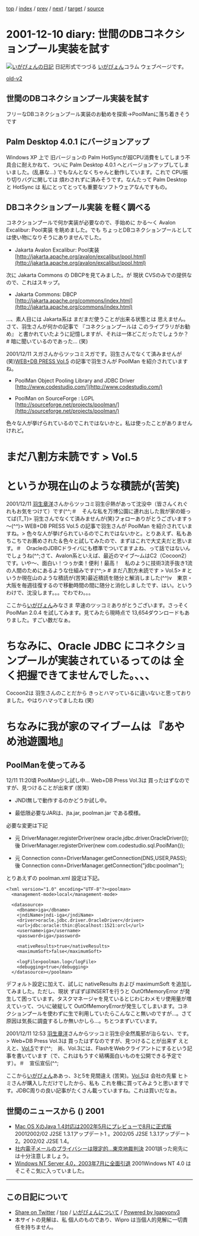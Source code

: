 [top](../index.html) 
 / [index](index.html) 
 / [prev](ig011207.html) 
 / [next](ig011211.html) 
 / [target](http://www.igapyon.jp/igapyon/diary/2001/ig011210.html) 
 / [source](https://github.com/igapyon/diary/blob/master/2001/ig011210.src.md) 

2001-12-10 diary: 世間のDBコネクションプール実装を試す
=====================================================================================================
[![いがぴょんの日記](http://www.igapyon.jp/igapyon/diary/images/iga200306s.jpg "いがぴょん")](http://www.igapyon.jp/igapyon/diary/memo/memoigapyon.html) 日記形式でつづる [いがぴょん](http://www.igapyon.jp/igapyon/diary/memo/memoigapyon.html)コラム ウェブページです。

[old-v2](ig011210-orig.html)

## 世間のDBコネクションプール実装を試す

フリーなDBコネクションプール実装のお勧めを探索→PoolManに落ち着きそうです


## Palm Desktop 4.0.1 にバージョンアップ

Windows XP 上で 旧バージョンの Palm HotSyncが超CPU消費をしてしまう不具合に耐えかねて、ついに
Palm Desktop 4.0.1 へとバージョンアップしてしまいました。(乱暴な…) でもなんとなくちゃんと動作しています。これで CPU振り切りバグに関しては 煩わされずに済みそうです。なんたって
Palm Desktop と HotSync は 私にとってとっても重要なソフトウェアなんですもの。

## DBコネクションプール実装 を軽く調べる

コネクションプールで何か実装が必要なので、手始めに かる～く Avalon Excalibur: Pool実装 を眺めました。でも ちょっとDBコネクションプールとしては使い物になりそうにありませんでした。

* Jakarta Avalon Excalibur: Pool実装
  [http://jakarta.apache.org/avalon/excalibur/pool.html](http://jakarta.apache.org/avalon/excalibur/pool.html)

次に Jakarta Commons の DBCPを見てみました。が 現状 CVSのみでの提供なので、これはスキップ。

* Jakarta Commons: DBCP
  [http://jakarta.apache.org/commons/index.html](http://jakarta.apache.org/commons/index.html)

…、素人目には Jakarta系は まだまだ使うことが出来る状態とは 思えません。さて、羽生さんが何かの記事で 『コネクションプールは このライブラリがお勧め』 と書かれていたように記憶しますが、それは一体どこだったでしょうか？ # 暗に聞いているのであった… (笑)

2001/12/11 スガさんからツッコミスガです。羽生さんでなくて済みませんが(笑)[WEB+DB PRESS Vol.5](http://www.gihyo.co.jp/wdpress/vol5index.html) の記事で羽生さんが PoolMan を紹介されていますね。

* PoolMan Object Pooling Library and JDBC Driver
  [http://www.codestudio.com/](http://www.codestudio.com/)
  
* PoolMan on SourceForge : LGPL
  [http://sourceforge.net/projects/poolman/](http://sourceforge.net/projects/poolman/)

色々な人が挙げられているのでこれではないかと。私は使ったことがありませんけれど。
# まだ八割方未読です > Vol.5
# というか現在山のような積読が(苦笑)

2001/12/11 [羽生章洋](http://d.hatena.ne.jp/habuakihiro/)さんからツッコミ羽生＠熱があって沈没中（皆さんくれぐれもお気をつけて）です(^^;＃　そんな私を万博公園に連れ出した我が家の姫ってば(T_T)> 羽生さんでなくて済みませんが(笑)フォローありがとうございますぅ～(^^)> WEB+DB PRESS Vol.5 の記事で羽生さんが PoolMan を紹介されていますね。> 色々な人が挙げられているのでこれではないかと。とりあえず、私もあちこちでお薦めされた＆色々と試してみたので、まずはこれで大丈夫だと思います。＃　OracleのJDBCドライバにも標準でついてますよね、って話ではないんでしょうね(^^;さて、Avalon系といえば、最近のマイブ～ムはC2（Cocoon2）です。いや～、面白い！つぅか楽！便利！最高！　私のように技術3流手抜き1流の人間のためにあるような仕組みです(^^;> # まだ八割方未読です > Vol.5> # というか現在山のような積読が(苦笑)最近積読を随分と解消しました(^^)v　東京・大阪を毎週往復するので移動時間の間に随分と消化しましたです、はい。というわけで、沈没します。。。でわでわ。。。

ここから[いがぴょん](http://www.igapyon.jp/igapyon/diary/memo/memoigapyon.html)みなさま 早速のツッコミありがとうございます。さっそく PoolMan 2.0.4 を試してみます。見てみたら現時点で 13,654ダウンロードもありました。すごい数だなぁ。
# ちなみに、Oracle JDBC にコネクションプールが実装されているってのは 全く把握できてませんでした。、、、
Cocoon2は 羽生さんのことだから きっとハマっているに違いないと思っておりました。やはりハマってましたね
(笑)
# ちなみに我が家のマイブームは 『あやめ池遊園地』

## PoolManを使ってみる

12/11 11:20頃 PoolMan少し試し中…
Web+DB Press Vol.3は 買ったはずなのですが、見つけることが出来ず (苦笑)

* JNDI無しで動作するのかどうか試し中。
  
* 最低限必要なJARは、jta.jar, poolman.jar である模様。

必要な変更は下記

* 元 DriverManager.registerDriver(new oracle.jdbc.driver.OracleDriver());
  後 DriverManager.registerDriver(new com.codestudio.sql.PoolMan());
  
* 元 Connection conn=DriverManager.getConnection(DNS,USER,PASS);
  後 Connection conn=DriverManager.getConnection("jdbc:poolman");

とりあえずの poolman.xml 設定は下記。

```
<?xml version="1.0" encoding="UTF-8"?><poolman>
  <management-mode>local</management-mode>

  <datasource>
    <dbname>iga</dbname>
    <jndiName>jndi-iga</jndiName>
    <driver>oracle.jdbc.driver.OracleDriver</driver>
    <url>jdbc:oracle:thin:@localhost:1521:orcl</url>
    <username>iga</username>
    <password>iga</password>

    <nativeResults>true</nativeResults>
    <maximumSoft>false</maximumSoft>

    <logFile>poolman.log</logFile>
    <debugging>true</debugging>
  </datasource></poolman>
```


デフォルト設定に加えて、試しに nativeResults および maximumSoft を追加してみました。ただし、現状 ずぼずぼINSERTを行うと OutOfMemoryError が発生して困っています。タスクマネージャを見ているとじわじわメモリ使用量が増えていって、ついに破綻して OutOfMemoryErrorが発生してしまいます。コネクションプールを使わずに生で利用していたらこんなこと無いのですが…。さて 原因は気長に調査するしか無いかしら…。ちとつまずいています。

2001/12/11 12:53 [羽生章洋](http://d.hatena.ne.jp/habuakihiro/)さんからツッコミ羽生＠全然風邪が治らない、です。> Web+DB Press Vol.3は 買ったはずなのですが、見つけることが出来ず えとえと、[Vol.5](http://www.gihyo.co.jp/wdpress/vol5index.html)です(^^;　尚、Vol.3には、FlashをWebクライアントにするという記事を書いています（で、これはもうすぐ結構面白いものを公開できる予定です）。＃　宣伝宣伝(^^;

ここから[いがぴょん](http://www.igapyon.jp/igapyon/diary/memo/memoigapyon.html)ああっ、3と5を見間違え (苦笑)。[Vol.5](http://www.gihyo.co.jp/wdpress/vol5index.html)は 会社の先輩 ヒトミさんが購入しただけでしたから、私も これを機に買ってみようと思いますです。JDBC周りの良い記事がたくさん載っていますね。これは買いだなぁ。

## 世間のニュースから () 2001

* [Mac OS XのJava 1.4対応は2002年5月にプレビューで8月に正式版](http://www.zdnet.co.jp/macwire/0112/03/n_md_news3.html)  20012002/02 J2SE 1.3.1アップデート1 。2002/05 J2SE 1.3.1アップデート2。2002/02 J2SE 1.4。
* [社内電子メールのプライバシーは限定的…東京地裁判決](http://www.yomiuri.co.jp/04/20011203i415.htm)  2001誤った宛先には十分注意しましょう。
* [Windows NT Server 4.0，2003年7月に全面引退](http://www.zdnet.co.jp/news/0112/08/b_1207_03.html)  2001Windows NT 4.0 は そこそこ気に入っていました。


----------------------------------------------------------------------------------------------------

## この日記について

* [Share on Twitter](https://twitter.com/intent/tweet?hashtags=igapyon%2Cdiary%2C%E3%81%84%E3%81%8C%E3%81%B4%E3%82%87%E3%82%93&text=%E4%B8%96%E9%96%93%E3%81%AEDB%E3%82%B3%E3%83%8D%E3%82%AF%E3%82%B7%E3%83%A7%E3%83%B3%E3%83%97%E3%83%BC%E3%83%AB%E5%AE%9F%E8%A3%85%E3%82%92%E8%A9%A6%E3%81%99&url=http%3A%2F%2Fwww.igapyon.jp%2Figapyon%2Fdiary%2F2001%2Fig011210.html) / [top](../index.html) / [いがぴょんについて](http://www.igapyon.jp/igapyon/diary/memo/memoigapyon.html) / [Powered by Igapyonv3](https://github.com/igapyon/igapyonv3)
* 本サイトの見解は、私 個人のものであり、Wipro は当個人的見解に一切責任を持ちません。 
